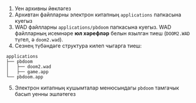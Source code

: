 1. Уен архивны йөкләгез
2. Архивтан файлларны электрон китапның `applications` папкасына куегыз
3. WAD файлларны `applications/pbdoom` папкасына куегыз. WAD файлларның
  исемнәре **юл хәрефләр** белын язылган тиеш (`DOOM2.WAD` түгел, ә `doom2.wad`).
4. Сезнең түбәндәге структура килеп чыгарга тиеш:
```
applications
├── pbdoom
│   ├── doom2.wad
│   ├── game.app
└── pbdoom.app
```
5. Электрон китапның кушымталар менюсындагы `pbdoom` тамгачык басып уенны эшләтегез

